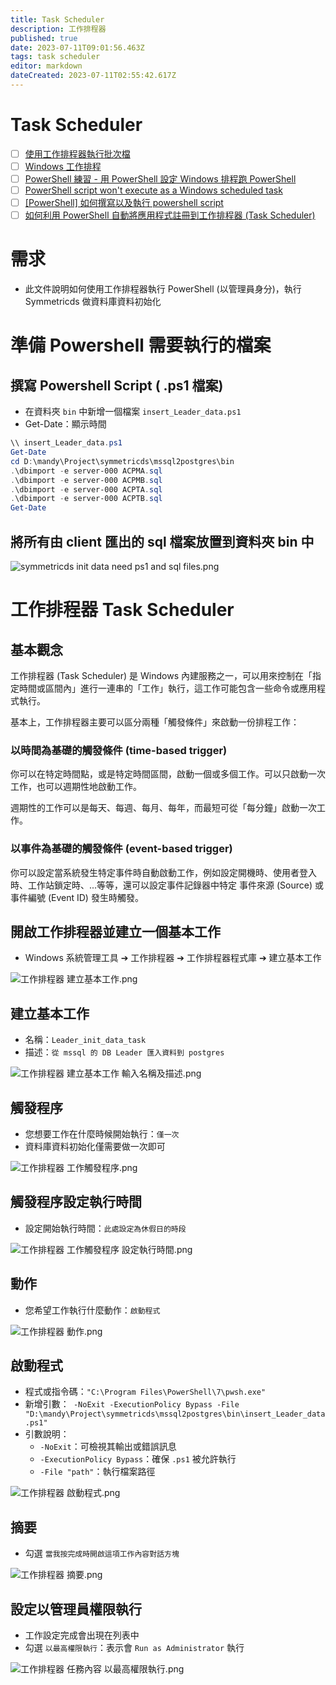 ```yaml
---
title: Task Scheduler
description: 工作排程器
published: true
date: 2023-07-11T09:01:56.463Z
tags: task scheduler
editor: markdown
dateCreated: 2023-07-11T02:55:42.617Z
---
```


# Task Scheduler
- [ ] [使用工作排程器執行批次檔](https://snoopy30485.github.io/2019/01/23/%E4%BD%BF%E7%94%A8%E5%B7%A5%E4%BD%9C%E6%8E%92%E7%A8%8B%E5%99%A8%E5%9F%B7%E8%A1%8C%E6%89%B9%E6%AC%A1%E6%AA%94/)
- [ ] [Windows 工作排程](https://medium.com/coding-learning-sharing/windows-%E5%B7%A5%E4%BD%9C%E6%8E%92%E7%A8%8B-56989747a1ce)
- [ ] [PowerShell 練習 - 用 PowerShell 設定 Windows 排程跑 PowerShell](https://blog.darkthread.net/blog/psfaq-setup-schtask/)
- [ ] [PowerShell script won't execute as a Windows scheduled task](https://stackoverflow.com/questions/13015245/powershell-script-wont-execute-as-a-windows-scheduled-task/25172234#25172234)
- [ ] [[PowerShell] 如何撰寫以及執行 powershell script](https://medium.com/edward-hong-%E6%8A%80%E8%A1%93%E7%AD%86%E8%A8%98/powershell-%E5%A6%82%E4%BD%95%E6%92%B0%E5%AF%AB%E4%BB%A5%E5%8F%8A%E5%9F%B7%E8%A1%8C-powershell-script-51b6fc7cf099)
- [ ] [如何利用 PowerShell 自動將應用程式註冊到工作排程器 (Task Scheduler)](https://blog.miniasp.com/post/2021/09/13/PowerShell-with-Task-Scheduler-using-ScheduledTasks-Module)

# 需求
- 此文件說明如何使用工作排程器執行 PowerShell (以管理員身分)，執行 Symmetricds 做資料庫資料初始化

# 準備 Powershell 需要執行的檔案
## 撰寫 Powershell Script ( .ps1 檔案)
- 在資料夾 `bin` 中新增一個檔案 `insert_Leader_data.ps1`
- Get-Date：顯示時間

```ps1
\\ insert_Leader_data.ps1
Get-Date
cd D:\mandy\Project\symmetricds\mssql2postgres\bin
.\dbimport -e server-000 ACPMA.sql
.\dbimport -e server-000 ACPMB.sql
.\dbimport -e server-000 ACPTA.sql
.\dbimport -e server-000 ACPTB.sql
Get-Date
```

## 將所有由 client 匯出的 sql 檔案放置到資料夾 bin 中

![symmetricds init data need ps1 and sql files.png](http://192.168.25.60:8000/files/file_storage/49dd34c3.png)

# 工作排程器 Task Scheduler
## 基本觀念
工作排程器 (Task Scheduler) 是 Windows 內建服務之一，可以用來控制在「指定時間或區間內」進行一連串的「工作」執行，這工作可能包含一些命令或應用程式執行。

基本上，工作排程器主要可以區分兩種「觸發條件」來啟動一份排程工作：

### 以時間為基礎的觸發條件 (time-based trigger)

你可以在特定時間點，或是特定時間區間，啟動一個或多個工作。可以只啟動一次工作，也可以週期性地啟動工作。

週期性的工作可以是每天、每週、每月、每年，而最短可從「每分鐘」啟動一次工作。

### 以事件為基礎的觸發條件 (event-based trigger)

你可以設定當系統發生特定事件時自動啟動工作，例如設定開機時、使用者登入時、工作站鎖定時、...等等，還可以設定事件記錄器中特定 事件來源 (Source) 或 事件編號 (Event ID) 發生時觸發。

## 開啟工作排程器並建立一個基本工作
- Windows 系統管理工具 ➔ 工作排程器 ➔ 工作排程器程式庫 ➔ 建立基本工作

![工作排程器 建立基本工作.png](http://192.168.25.60:8000/files/file_storage/2f30230a.png)

## 建立基本工作
- 名稱：`Leader_init_data_task`
- 描述：`從 mssql 的 DB Leader 匯入資料到 postgres`

![工作排程器 建立基本工作 輸入名稱及描述.png](http://192.168.25.60:8000/files/file_storage/0f570e98.png)

## 觸發程序
- 您想要工作在什麼時候開始執行：`僅一次`
- 資料庫資料初始化僅需要做一次即可

![工作排程器 工作觸發程序.png](http://192.168.25.60:8000/files/file_storage/99acfa37.png)

## 觸發程序設定執行時間
- 設定開始執行時間：`此處設定為休假日的時段`

![工作排程器 工作觸發程序 設定執行時間.png](http://192.168.25.60:8000/files/file_storage/1085a1fd.png)

## 動作
- 您希望工作執行什麼動作：`啟動程式`

![工作排程器 動作.png](http://192.168.25.60:8000/files/file_storage/3796ca4e.png)

## 啟動程式
- 程式或指令碼：`"C:\Program Files\PowerShell\7\pwsh.exe"`
- 新增引數：`
-NoExit -ExecutionPolicy Bypass -File "D:\mandy\Project\symmetricds\mssql2postgres\bin\insert_Leader_data.ps1"`
- 引數說明：
  - `-NoExit`：可檢視其輸出或錯誤訊息
  - `-ExecutionPolicy Bypass`：確保 `.ps1` 被允許執行
  - `-File "path"`：執行檔案路徑

![工作排程器 啟動程式.png](http://192.168.25.60:8000/files/file_storage/7474907c.png)

## 摘要
- 勾選 `當我按完成時開啟這項工作內容對話方塊`

![工作排程器 摘要.png](http://192.168.25.60:8000/files/file_storage/dffbd3be.png)

## 設定以管理員權限執行
- 工作設定完成會出現在列表中
- 勾選 `以最高權限執行`：表示會 `Run as Administrator` 執行

![工作排程器 任務內容 以最高權限執行.png](http://192.168.25.60:8000/files/file_storage/5cce9b8e.png)

